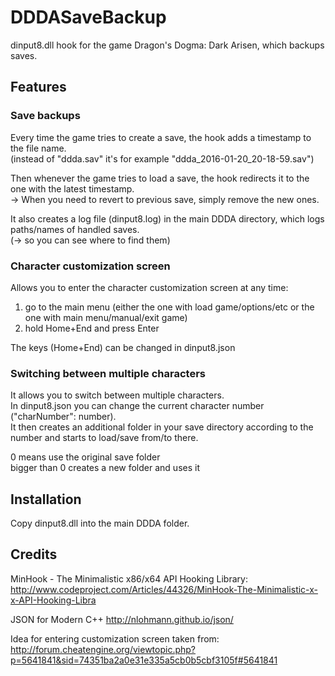 # DDDASaveBackup
dinput8.dll hook for the game Dragon's Dogma: Dark Arisen, which backups saves.

## Features

### Save backups
Every time the game tries to create a save, the hook adds a timestamp to the file name.  
(instead of "ddda.sav" it's for example "ddda_2016-01-20_20-18-59.sav")

Then whenever the game tries to load a save, the hook redirects it to the one with the latest timestamp.  
-> When you need to revert to previous save, simply remove the new ones.

It also creates a log file (dinput8.log) in the main DDDA directory, which logs paths/names of handled saves.  
(-> so you can see where to find them) 

### Character customization screen
Allows you to enter the character customization screen at any time:  
1) go to the main menu (either the one with load game/options/etc or the one with main menu/manual/exit game)  
2) hold Home+End and press Enter

The keys (Home+End) can be changed in dinput8.json

### Switching between multiple characters
It allows you to switch between multiple characters.  
In dinput8.json you can change the current character number ("charNumber": number).  
It then creates an additional folder in your save directory according to the number and starts to load/save from/to there.

0 means use the original save folder  
bigger than 0 creates a new folder and uses it

## Installation
Copy dinput8.dll into the main DDDA folder.

## Credits
MinHook - The Minimalistic x86/x64 API Hooking Library:
http://www.codeproject.com/Articles/44326/MinHook-The-Minimalistic-x-x-API-Hooking-Libra

JSON for Modern C++
http://nlohmann.github.io/json/

Idea for entering customization screen taken from:
http://forum.cheatengine.org/viewtopic.php?p=5641841&sid=74351ba2a0e31e335a5cb0b5cbf3105f#5641841